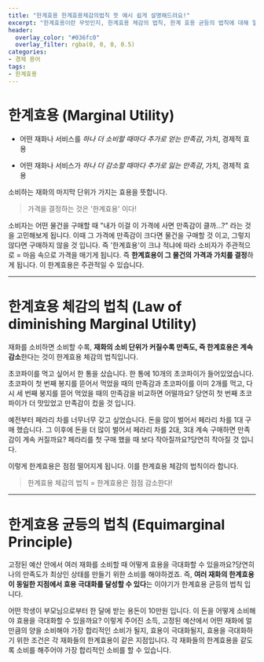 ```yaml
---
title: "한계효용 한계효용체감의법칙 뜻 예시 쉽게 설명해드려요!"
excerpt: "한계효용이란 무엇인지, 한계효용 체감의 법칙, 한계 효용 균등의 법칙에 대해 알아보자."
header:
  overlay_color: "#036fc0"
  overlay_filter: rgba(0, 0, 0, 0.5)
categories:
- 경제 용어
tags:
- 한계효용
---
```


# 한계효용 (Marginal Utility)

* 어떤 재화나 서비스를 *하나 더 소비할 때마다 추가로 얻는 만족감*, 가치, 경제적 효용

* 어떤 재화나 서비스가 *하나 더 감소할 때마다 추가로 잃는 만족감*, 가치, 경제적 효용

소비하는 재화의 마지막 단위가 가지는 효용을 뜻합니다.

> 가격을 결정하는 것은 '한계효용' 이다!

소비자는 어떤 물건을 구매할 때 "내가 이걸 이 가격에 사면 만족감이 클까...?" 라는 것을 고민해보게 됩니다. 이때 그 가격에 만족감이 크다면 물건을 구매할 것 이고, 그렇지 않다면 구매하지 않을 것 입니다. 즉 '한계효용'이 크냐 적냐에 따라 소비자가 주관적으로 = 마음 속으로 가격을 매기게 됩니다. 즉 **한계효용이 그 물건의 가격과 가치를 결정**하게 됩니다. 이 한계효용은 주관적일 수 있습니다.

---

# 한계효용 체감의 법칙 (Law of diminishing Marginal Utility)

재화를 소비하면 소비할 수록, **재화의 소비 단위가 커질수록 만족도, 즉 한계효용은 계속 감소**한다는 것이 한계효용 체감의 법칙입니다.

초코파이를 먹고 싶어서 한 통을 샀습니다. 한 통에 10개의 초코파이가 들어있었습니다. 초코파이 첫 번째 봉지를 뜯어서 먹었을 때의 만족감과 초코파이를 이미 2개를 먹고, 다시 세 번째 봉지를 뜯어 먹었을 때의 만족감을 비교하면 어떨까요? 당연히 첫 번째 초코파이가 더 맛있었고 만족감이 컸을 것 입니다.

예전부터 페라리 차를 너무너무 갖고 싶었습니다. 돈을 많이 벌어서 페라리 차를 1대 구매 했습니다. 그 이후에 돈을 더 많이 벌어서 페라리 차를 2대, 3대 계속 구매하면 만족감이 계속 커질까요? 페라리를 첫 구매 했을 때 보다 작아질까요?당연히 작아질 것 입니다.

이렇게 한계효용은 점점 떨어지게 됩니다. 이를 한계효용 체감의 법칙이라 합니다.

> 한계효용 체감의 법칙 = 한계효용은 점점 감소한다!

---

# 한계효용 균등의 법칙 (Equimarginal Principle)

고정된 예산 안에서 여러 재화를 소비할 때 어떻게 효용을 극대화할 수 있을까요?당연히 나의 만족도가 최상인 상태를 만들기 위한 소비를 해야하겠죠. 즉, **여러 재화의 한계효용이 동일한 지점에서 효용 극대화를 달성할 수 있다**는 이야기가 한계효용 균등의 법칙 입니다.

어떤 학생이 부모님으로부터 한 달에 받는 용돈이 10만원 입니다. 이 돈을 어떻게 소비해야 효용을 극대화할 수 있을까요? 이렇게 주어진 소득, 고정된 예산에서 어떤 재화에 얼만큼의 양을 소비해야 가장 합리적인 소비가 될지, 효용이 극대화될지, 효용을 극대화하기 위한 조건은 각 재화들의 한계효용이 같은 지점입니다. 각 재화들의 한계효용을 같도록 소비를 해주어야 가장 합리적인 소비를 할 수 있습니다.

​
